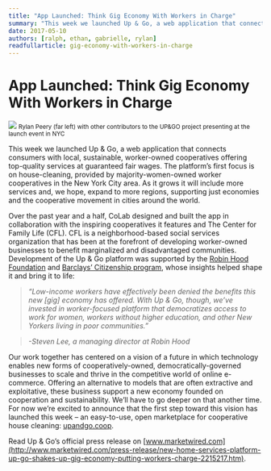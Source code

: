 ```yaml
---
title: "App Launched: Think Gig Economy With Workers in Charge"
summary: "This week we launched Up & Go, a web application that connects consumers with local, sustainable, worker-owned cooperatives offering top-quality services at guaranteed fair wages."
date: 2017-05-10
authors: [ralph, ethan, gabrielle, rylan]
readfullarticle: gig-economy-with-workers-in-charge
---
```


# App Launched: Think Gig Economy With Workers in Charge

<img src="/assets/img/blog/up-and-go.jpg" class="center-element">
<small class="text--smaller">Rylan Peery (far left) with other contributors to the UP&GO project presenting at the launch event in NYC</small>

This week we launched Up & Go, a web application that connects consumers with local, sustainable, worker-owned cooperatives offering top-quality services at guaranteed fair wages. The platform’s first focus is on house-cleaning, provided by majority-women-owned worker cooperatives in the New York City area. As it grows it will include more services and, we hope, expand to more regions, supporting just economies and the cooperative movement in cities around the world.

Over the past year and a half, CoLab designed and built the app in collaboration with the inspiring cooperatives it features and The Center for Family Life (CFL). CFL is a neighborhood-based social services organization that has been at the forefront of developing worker-owned businesses to benefit marginalized and disadvantaged communities. Development of the Up & Go platform was supported by the [Robin Hood Foundation](https://www.robinhood.org/) and [Barclays’ Citizenship program](https://www.home.barclays/citizenship.html), whose insights helped shape it and bring it to life:

>_“Low-income workers have effectively been denied the benefits this new [gig] economy has offered. With Up & Go, though, we’ve invested in worker-focused platform that democratizes access to work for women, workers without higher education, and other New Yorkers living in poor communities.”_

>_-Steven Lee, a managing director at Robin Hood_

Our work together has centered on a vision of a future in which technology enables new forms of cooperatively-owned, democratically-governed businesses to scale and thrive in the competitive world of online e-commerce. Offering an alternative to models that are often extractive and exploitative, these business  support a new economy founded on cooperation and sustainability. We’ll have to go deeper on that another time. For now we’re excited to announce that the first step toward this vision has launched this week – an easy-to-use, open marketplace for cooperative house cleaning: [upandgo.coop](https://www.upandgo.coop/).

Read Up & Go’s official press release on [www.marketwired.com](http://www.marketwired.com/press-release/new-home-services-platform-up-go-shakes-up-gig-economy-putting-workers-charge-2215217.htm).
